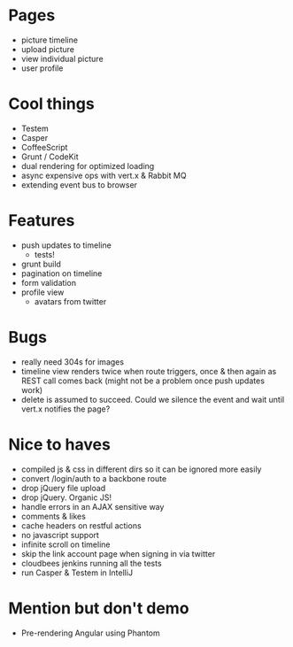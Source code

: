 # Pages

* picture timeline
* upload picture
* view individual picture
* user profile

# Cool things

* Testem
* Casper
* CoffeeScript
* Grunt / CodeKit
* dual rendering for optimized loading
* async expensive ops with vert.x & Rabbit MQ
* extending event bus to browser

# Features

* push updates to timeline
  * tests!
* grunt build
* pagination on timeline
* form validation
* profile view
  * avatars from twitter

# Bugs

* really need 304s for images
* timeline view renders twice when route triggers, once & then again as REST call comes back (might not be a problem once push updates work)
* delete is assumed to succeed. Could we silence the event and wait until vert.x notifies the page?

# Nice to haves

* compiled js & css in different dirs so it can be ignored more easily
* convert /login/auth to a backbone route
* drop jQuery file upload
* drop jQuery. Organic JS!
* handle errors in an AJAX sensitive way
* comments & likes
* cache headers on restful actions
* no javascript support
* infinite scroll on timeline
* skip the link account page when signing in via twitter
* cloudbees jenkins running all the tests
* run Casper & Testem in IntelliJ

# Mention but don't demo

* Pre-rendering Angular using Phantom
